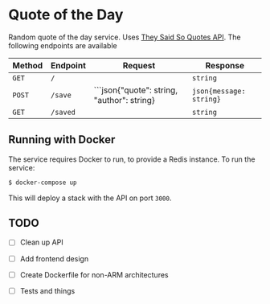 # Quote of the Day

Random quote of the day service. Uses [They Said So Quotes API](https://quotes.rest/). The following endpoints are available

| Method | Endpoint | Request | Response | 
| ------ | -------- | ------- | -------- |
| `GET`  | `/`      |         | `string` | 
| `POST` | `/save`  | ```json{"quote": string, "author": string} | ```json{message: string}``` |
| `GET`  | `/saved` |         | `string` |

## Running with Docker

The service requires Docker to run, to provide a Redis instance. To run the service:

```bash
$ docker-compose up
```

This will deploy a stack with the API on port `3000`. 

## TODO 

- [ ] Clean up API 
- [ ] Add frontend design 
- [ ] Create Dockerfile for non-ARM architectures
- [ ] Tests and things

